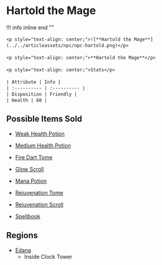 # **Hartold the Mage**

!!! info inline end ""

    <p style="text-align: center;">![**Hartold the Mage**](../../articleassets/npc/npc-hartold.png)</p>

    <p style="text-align: center;">**Hartold the Mage**</p>

    <p style="text-align: center;">Stats</p>

    | Attribute | Info |
    | :---------- | :---------- |
    | Disposition | Friendly |
    | Health | 60 |

## **Possible Items Sold**

- [Weak Health Potion](../../Items/Consumables/Weak%20Health%20Potion.md)

- [Medium Health Potion](../../Items/Consumables/Medium%20Health%20Potion.md)

- [Fire Dart Tome](../../Items/Spells/Fire%20Dart%20Tome.md)

- [Glow Scroll](../../Items/Spells/Glow%20Scroll.md)

- [Mana Potion](../../Items/Consumables/Mana%20Potion.md)

- [Rejuvenation Tome](../../Items/Spells/Rejuvenation%20Tome.md)

- [Rejuvenation Scroll](../../Items/Spells/Rejuvenation%20Scroll.md)

- [Spellbook](../../Items/Containers/Spellbook.md)

## **Regions**

- [Edana](../../Regions/Edana.md)
	- Inside Clock Tower
